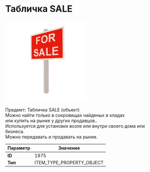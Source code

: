 # Табличка SALE

![Item Image](../img/1975.webp?raw=true)

Предмет: Табличка SALE (объект)<br>Можно найти только в сокровищах найденых в кладах<br>или купить на рынке у других продавцов..<br>Используется для установки возле или внутри своего дома или бизнеса.<br>Можно передавать и продавать на рынке.


| Параметр | Значение |
|----------|----------|
| **ID** | 1975 |
| **Тип** | ITEM_TYPE_PROPERTY_OBJECT |


